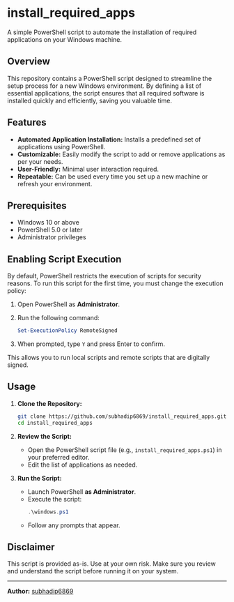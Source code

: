 # install_required_apps

A simple PowerShell script to automate the installation of required applications on your Windows machine.

## Overview

This repository contains a PowerShell script designed to streamline the setup process for a new Windows environment. By defining a list of essential applications, the script ensures that all required software is installed quickly and efficiently, saving you valuable time.

## Features

-   **Automated Application Installation:** Installs a predefined set of applications using PowerShell.
-   **Customizable:** Easily modify the script to add or remove applications as per your needs.
-   **User-Friendly:** Minimal user interaction required.
-   **Repeatable:** Can be used every time you set up a new machine or refresh your environment.

## Prerequisites

-   Windows 10 or above
-   PowerShell 5.0 or later
-   Administrator privileges

## Enabling Script Execution

By default, PowerShell restricts the execution of scripts for security reasons. To run this script for the first time, you must change the execution policy:

1. Open PowerShell as **Administrator**.
2. Run the following command:

    ```powershell
    Set-ExecutionPolicy RemoteSigned
    ```

3. When prompted, type `Y` and press Enter to confirm.

This allows you to run local scripts and remote scripts that are digitally signed.

## Usage

1. **Clone the Repository:**

    ```bash
    git clone https://github.com/subhadip6869/install_required_apps.git
    cd install_required_apps
    ```

2. **Review the Script:**

    - Open the PowerShell script file (e.g., `install_required_apps.ps1`) in your preferred editor.
    - Edit the list of applications as needed.

3. **Run the Script:**
    - Launch PowerShell **as Administrator**.
    - Execute the script:
        ```powershell
        .\windows.ps1
        ```
    - Follow any prompts that appear.

## Disclaimer

This script is provided as-is. Use at your own risk. Make sure you review and understand the script before running it on your system.

---

**Author:** [subhadip6869](https://github.com/subhadip6869)
